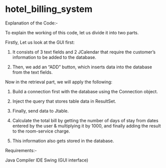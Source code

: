 # hotel_billing_system


Explanation of the Code:-

To explain the working of this code, let us divide it into two parts.

Firstly, Let us look at the GUI first:

1. It consists of 3 text fields and 2 JCalendar that require the customer’s information to be added to the database.

2. Then, we add an “ADD” button, which inserts data into the database from the text fields.


Now in the retrieval part, we will apply the following:

1. Build a connection first with the database using the Connection object.

2. Inject the query that stores table data in ResultSet.

3. Finally, send data to Jtable.

4. Calculate the total bill by getting the number of days of stay from dates entered by the user & multiplying it by 1000, and finally adding the result to the room-service charge.

5. This information also gets stored in the database.


Requirements:-

Java Compiler IDE
Swing (GUI interface)
